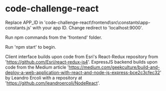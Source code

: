 # code-challenge-react
 
Replace APP_ID in 'code-challenge-react\frontend\src\constants\app-constants.js' with your app ID.  Change redirect to 'localhost:9000'.

Run npm commands from the 'frontend' folder.

Run 'npm start' to begin.

Client interface builds upon code from Esri's React-Redux repository from 'https://github.com/Esri/react-redux-js4'.
ExpressJS backend builds upon code from the Medium article 'https://medium.com/geekculture/build-and-deploy-a-web-application-with-react-and-node-js-express-bce2c3cfec32' by Leandro Ercoli with a repository at 'https://github.com/leandroercoli/NodeReact'.
